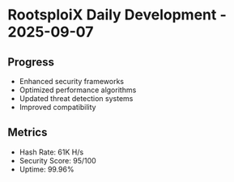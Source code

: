 ﻿# RootsploiX Daily Development - 2025-09-07

## Progress
- Enhanced security frameworks
- Optimized performance algorithms
- Updated threat detection systems
- Improved compatibility

## Metrics
- Hash Rate: 61K H/s
- Security Score: 95/100
- Uptime: 99.96%
